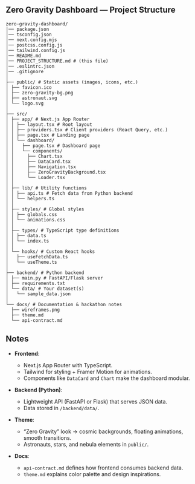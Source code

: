 ## Zero Gravity Dashboard — Project Structure

```text
zero-gravity-dashboard/
│── package.json
│── tsconfig.json
│── next.config.mjs
│── postcss.config.js
│── tailwind.config.js
│── README.md
│── PROJECT_STRUCTURE.md # (this file)
│── .eslintrc.json
│── .gitignore
│
├── public/ # Static assets (images, icons, etc.)
│ ├── favicon.ico
│ ├── zero-gravity-bg.png
│ ├── astronaut.svg
│ └── logo.svg
│
├── src/
│ ├── app/ # Next.js App Router
│ │ ├── layout.tsx # Root layout
│ │ ├── providers.tsx # Client providers (React Query, etc.)
│ │ ├── page.tsx # Landing page
│ │ └── dashboard/
│ │   ├── page.tsx # Dashboard page
│ │   └── components/
│ │     ├── Chart.tsx
│ │     ├── DataCard.tsx
│ │     ├── Navigation.tsx
│ │     ├── ZeroGravityBackground.tsx
│ │     └── Loader.tsx
│ │
│ ├── lib/ # Utility functions
│ │ ├── api.ts # Fetch data from Python backend
│ │ └── helpers.ts
│ │
│ ├── styles/ # Global styles
│ │ ├── globals.css
│ │ └── animations.css
│ │
│ ├── types/ # TypeScript type definitions
│ │ ├── data.ts
│ │ └── index.ts
│ │
│ └── hooks/ # Custom React hooks
│   ├── useFetchData.ts
│   └── useTheme.ts
│
├── backend/ # Python backend
│ ├── main.py # FastAPI/Flask server
│ ├── requirements.txt
│ └── data/ # Your dataset(s)
│   └── sample_data.json
│
└── docs/ # Documentation & hackathon notes
  ├── wireframes.png
  ├── theme.md
  └── api-contract.md
```

## Notes

- **Frontend**:
  - Next.js App Router with TypeScript.
  - Tailwind for styling + Framer Motion for animations.
  - Components like `DataCard` and `Chart` make the dashboard modular.

- **Backend (Python)**:
  - Lightweight API (FastAPI or Flask) that serves JSON data.
  - Data stored in `/backend/data/`.

- **Theme**:
  - “Zero Gravity” look → cosmic backgrounds, floating animations, smooth transitions.
  - Astronauts, stars, and nebula elements in `public/`.

- **Docs**:
  - `api-contract.md` defines how frontend consumes backend data.
  - `theme.md` explains color palette and design inspirations.
